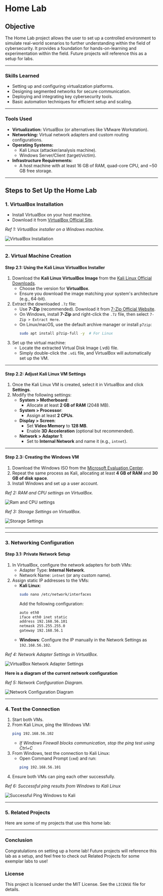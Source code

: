# Home Lab

## Objective

The Home Lab project allows the user to set up a controlled environment to simulate real-world scenarios to further understanding within the field of cybersecurity. It provides a foundation for hands-on-learning and experimentation within the field. Future projects will reference this as a setup for labs.

---

### Skills Learned

- Setting up and configuring virtualization platforms.
- Designing segmented networks for secure communication.
- Deploying and integrating key cybersecurity tools.
- Basic automation techniques for efficient setup and scaling.

---

### Tools Used

- **Virtualization:** VirtualBox (or alternatives like VMware Workstation).
- **Networking:** Virtual network adapters and custom routing configurations.
- **Operating Systems:** 
  - Kali Linux (attacker/analysis machine).
  - Windows Server/Client (target/victim).
- **Infrastructure Requirements:** 
  - A host machine with at least 16 GB of RAM, quad-core CPU, and ~50 GB free storage.
 
---

## Steps to Set Up the Home Lab

### **1. VirtualBox Installation**
- Install VirtualBox on your host machine.
- Download it from [VirtualBox Official Site](https://www.virtualbox.org/).

*Ref 1: VirtualBox installer on a Windows machine.*

![VirtualBox Installation](./screenshots/vbox-download.png)

---

### **2. Virtual Machine Creation**

#### **Step 2.1: Using the Kali Linux VirtualBox Installer**
1. Download the **Kali Linux VirtualBox Image** from the [Kali Linux Official Downloads](https://www.kali.org/get-kali/#kali-virtual-machines).
   - Choose the version for **VirtualBox**.
   - Ensure you download the image matching your system's architecture (e.g., 64-bit).
2. Extract the downloaded `.7z` file:
   - Use **7-Zip** (recommended). Download it from [7-Zip Official Website](https://www.7-zip.org/).
   - On Windows, install **7-Zip** and right-click the `.7z` file, then select `7-Zip > Extract Here`.
   - On Linux/macOS, use the default archive manager or install `p7zip`:
     ```bash
     sudo apt install p7zip-full -y  # For Linux
     ```
3. Set up the virtual machine:
   - Locate the extracted Virtual Disk Image (.vdi) file.
   - Simply double-click the `.vdi` file, and VirtualBox will automatically set up the VM.

---

#### **Step 2.2: Adjust Kali Linux VM Settings**
1. Once the Kali Linux VM is created, select it in VirtualBox and click **Settings**.
2. Modify the following settings:
   - **System > Motherboard**:
     - Allocate at least **2 GB of RAM** (2048 MB).
   - **System > Processor**:
     - Assign at least **2 CPUs**.
   - **Display > Screen**:
     - Set **Video Memory** to **128 MB**.
     - Enable **3D Acceleration** (optional but recommended).
   - **Network > Adapter 1**:
     - Set to **Internal Network** and name it (e.g., `intnet`).

---

#### **Step 2.3: Creating the Windows VM**
1. Download the Windows ISO from the [Microsoft Evaluation Center](https://www.microsoft.com/en-us/evalcenter/).
2. Repeat the same process as Kali, allocating at least **4 GB of RAM** and **30 GB of disk space**.
3. Install Windows and set up a user account.

*Ref 2: RAM and CPU settings on VirtualBox.*

![Ram and CPU settings](./screenshots/vm-settings.png)

*Ref 3: Storage Settings on VirtualBox.*

![Storage Settings](./screenshots/vbox-settings-storage.png)

---
---

### **3. Networking Configuration**
#### **Step 3.1: Private Network Setup**
1. In VirtualBox, configure the network adapters for both VMs:
   - Adapter Type: **Internal Network**.
   - Network Name: `intnet` (or any custom name).
2. Assign static IP addresses to the VMs:
   - **Kali Linux**: 
     ```bash
     sudo nano /etc/network/interfaces
     ```
     Add the following configuration:
     ```bash
     auto eth0
     iface eth0 inet static
     address 192.168.56.101
     netmask 255.255.255.0
     gateway 192.168.56.1
     ```
   - **Windows**: 
     Configure the IP manually in the Network Settings as `192.168.56.102`.

*Ref 4: Network Adapter Settings in VirtualBox.*

![VirtualBox Network Adapter Settings](./screenshots/internal-network.png)

**Here is a diagram of the current network configuration**

*Ref 5: Network Configuration Diagram.*

![Network Configuration Diagram](./screenshots/network-diagram.drawio.png)

---

### **4. Test the Connection**
1. Start both VMs.
2. From Kali Linux, ping the Windows VM:
   ```bash
   ping 192.168.56.102
   ```
   - *If Windows Firewall blocks communication, stop the ping test using Ctrl+C*
3. From Windows, test the connection to Kali Linux:
   - Open Command Prompt (`cmd`) and run:
     ```bash
     ping 192.168.56.101
     ```
4. Ensure both VMs can ping each other successfully.

*Ref 6: Successful ping results from Windows to Kali Linux*

![Successful Ping Windows to Kali](./screenshots/windows-kali-ping.png)

---

### **5. Related Projects**
Here are some of my projects that use this home lab:

---

### **Conclusion**
Congratulations on setting up a home lab! Future projects will reference this lab as a setup, and feel free to check out Related Projects for some exemplar labs to use!

### **License**
This project is licensed under the MIT License. See the `LICENSE` file for details.
